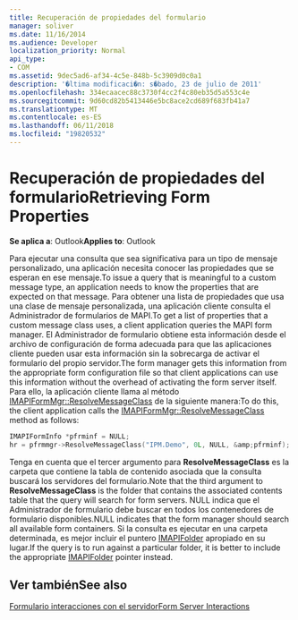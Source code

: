 ```yaml
---
title: Recuperación de propiedades del formulario
manager: soliver
ms.date: 11/16/2014
ms.audience: Developer
localization_priority: Normal
api_type:
- COM
ms.assetid: 9dec5ad6-af34-4c5e-848b-5c3909d0c0a1
description: '�ltima modificaci�n: s�bado, 23 de julio de 2011'
ms.openlocfilehash: 334ecaacec88c3730f4cc2f4c80eb35d5a553c4e
ms.sourcegitcommit: 9d60cd82b5413446e5bc8ace2cd689f683fb41a7
ms.translationtype: MT
ms.contentlocale: es-ES
ms.lasthandoff: 06/11/2018
ms.locfileid: "19820532"
---
```

# <a name="retrieving-form-properties"></a><span data-ttu-id="17797-103">Recuperación de propiedades del formulario</span><span class="sxs-lookup"><span data-stu-id="17797-103">Retrieving Form Properties</span></span>

  
  
<span data-ttu-id="17797-104">**Se aplica a**: Outlook</span><span class="sxs-lookup"><span data-stu-id="17797-104">**Applies to**: Outlook</span></span> 
  
<span data-ttu-id="17797-105">Para ejecutar una consulta que sea significativa para un tipo de mensaje personalizado, una aplicación necesita conocer las propiedades que se esperan en ese mensaje.</span><span class="sxs-lookup"><span data-stu-id="17797-105">To issue a query that is meaningful to a custom message type, an application needs to know the properties that are expected on that message.</span></span> <span data-ttu-id="17797-106">Para obtener una lista de propiedades que usa una clase de mensaje personalizada, una aplicación cliente consulta el Administrador de formularios de MAPI.</span><span class="sxs-lookup"><span data-stu-id="17797-106">To get a list of properties that a custom message class uses, a client application queries the MAPI form manager.</span></span> <span data-ttu-id="17797-107">El Administrador de formulario obtiene esta información desde el archivo de configuración de forma adecuada para que las aplicaciones cliente pueden usar esta información sin la sobrecarga de activar el formulario del propio servidor.</span><span class="sxs-lookup"><span data-stu-id="17797-107">The form manager gets this information from the appropriate form configuration file so that client applications can use this information without the overhead of activating the form server itself.</span></span> <span data-ttu-id="17797-108">Para ello, la aplicación cliente llama al método [IMAPIFormMgr::ResolveMessageClass](imapiformmgr-resolvemessageclass.md) de la siguiente manera:</span><span class="sxs-lookup"><span data-stu-id="17797-108">To do this, the client application calls the [IMAPIFormMgr::ResolveMessageClass](imapiformmgr-resolvemessageclass.md) method as follows:</span></span> 
  
```cpp
IMAPIFormInfo *pfrminf = NULL;
hr = pfrmmgr->ResolveMessageClass("IPM.Demo", 0L, NULL, &amp;pfrminf);

```

<span data-ttu-id="17797-109">Tenga en cuenta que el tercer argumento para **ResolveMessageClass** es la carpeta que contiene la tabla de contenido asociada que la consulta buscará los servidores del formulario.</span><span class="sxs-lookup"><span data-stu-id="17797-109">Note that the third argument to **ResolveMessageClass** is the folder that contains the associated contents table that the query will search for form servers.</span></span> <span data-ttu-id="17797-110">NULL indica que el Administrador de formulario debe buscar en todos los contenedores de formulario disponibles.</span><span class="sxs-lookup"><span data-stu-id="17797-110">NULL indicates that the form manager should search all available form containers.</span></span> <span data-ttu-id="17797-111">Si la consulta es ejecutar en una carpeta determinada, es mejor incluir el puntero [IMAPIFolder](imapifolderimapicontainer.md) apropiado en su lugar.</span><span class="sxs-lookup"><span data-stu-id="17797-111">If the query is to run against a particular folder, it is better to include the appropriate [IMAPIFolder](imapifolderimapicontainer.md) pointer instead.</span></span> 
  
## <a name="see-also"></a><span data-ttu-id="17797-112">Ver también</span><span class="sxs-lookup"><span data-stu-id="17797-112">See also</span></span>



[<span data-ttu-id="17797-113">Formulario interacciones con el servidor</span><span class="sxs-lookup"><span data-stu-id="17797-113">Form Server Interactions</span></span>](form-server-interactions.md)

